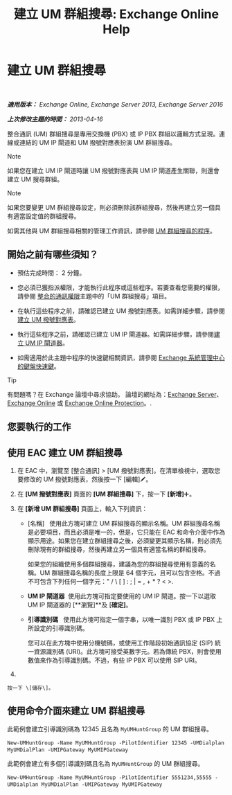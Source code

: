 ﻿---
title: '建立 UM 群組搜尋: Exchange Online Help'
TOCTitle: 建立 UM 群組搜尋
ms:assetid: 43ecb1ec-5f82-4516-9010-de8f954d3758
ms:mtpsurl: https://technet.microsoft.com/zh-tw/library/Aa997679(v=EXCHG.150)
ms:contentKeyID: 50553973
ms.date: 05/23/2018
mtps_version: v=EXCHG.150
f1_keywords:
- Microsoft.Exchange.Management.SnapIn.Esm.Servers.UnifiedMessaging.CreateUMHuntGroupWizardForm.CreateUMHuntGroupWizardPage1
ms.translationtype: MT
---

# 建立 UM 群組搜尋

 

_**適用版本：** Exchange Online, Exchange Server 2013, Exchange Server 2016_

_**上次修改主題的時間：** 2013-04-16_

整合通訊 (UM) 群組搜尋是專用交換機 (PBX) 或 IP PBX 群組以邏輯方式呈現。連線或連結的 UM IP 閘道和 UM 撥號對應表扮演 UM 群組搜尋。


> [!NOTE]  
> 如果您在建立 UM IP 閘道時讓 UM 撥號對應表與 UM IP 閘道產生關聯，則還會建立 UM 搜尋群組。





> [!NOTE]  
> 如果您要變更 UM 群組搜尋設定，則必須刪除該群組搜尋，然後再建立另一個具有適當設定值的群組搜尋。




如需其他與 UM 群組搜尋相關的管理工作資訊，請參閱 [UM 群組搜尋的程序](um-hunt-group-procedures-exchange-2013-help.md)。

## 開始之前有哪些須知？

  - 預估完成時間： 2 分鐘。

  - 您必須已獲指派權限，才能執行此程序或這些程序。若要查看您需要的權限，請參閱 [整合的通訊權限](unified-messaging-permissions-exchange-2013-help.md)主題中的「UM 群組搜尋」項目。

  - 在執行這些程序之前，請確認已建立 UM 撥號對應表。如需詳細步驟，請參閱[建立 UM 撥號對應表](create-a-um-dial-plan-exchange-2013-help.md)。

  - 執行這些程序之前，請確認已建立 UM IP 閘道器。如需詳細步驟，請參閱[建立 UM IP 閘道器](create-a-um-ip-gateway-exchange-2013-help.md)。

  - 如需適用於此主題中程序的快速鍵相關資訊，請參閱 [Exchange 系統管理中心的鍵盤快速鍵](keyboard-shortcuts-in-the-exchange-admin-center-exchange-online-protection-help.md)。


> [!TIP]  
> 有問題嗎？在 Exchange 論壇中尋求協助。 論壇的網址為：<a href="https://go.microsoft.com/fwlink/p/?linkid=60612">Exchange Server</a>、 <a href="https://go.microsoft.com/fwlink/p/?linkid=267542">Exchange Online</a> 或 <a href="https://go.microsoft.com/fwlink/p/?linkid=285351">Exchange Online Protection</a>。.




## 您要執行的工作

## 使用 EAC 建立 UM 群組搜尋

1.  在 EAC 中，瀏覽至 \[整合通訊\] \> \[UM 撥號對應表\]。在清單檢視中，選取您要修改的 UM 撥號對應表，然後按一下 \[編輯\]![編輯圖示](images/JJ218640.6f53ccb2-1f13-4c02-bea0-30690e6ea71d(EXCHG.150).gif "編輯圖示")。

2.  在 **\[UM 撥號對應表\]** 頁面的 **\[UM 群組搜尋\]** 下，按一下 **\[新增\]**![加入圖示](images/JJ218640.c1e75329-d6d7-4073-a27d-498590bbb558(EXCHG.150).gif "加入圖示")。

3.  在 **\[新增 UM 群組搜尋\]** 頁面上，輸入下列資訊：
    
      - \[名稱\]   使用此方塊可建立 UM 群組搜尋的顯示名稱。UM 群組搜尋名稱是必要項目，而且必須是唯一的，但是，它只能在 EAC 和命令介面中作為顯示用途。如果您在建立群組搜尋之後，必須變更其顯示名稱，則必須先刪除現有的群組搜尋，然後再建立另一個具有適當名稱的群組搜尋。
        
        如果您的組織使用多個群組搜尋，建議為您的群組搜尋使用有意義的名稱。UM 群組搜尋名稱的長度上限是 64 個字元，且可以包含空格。不過不可包含下列任何一個字元：" / \\ \[ \] : ; | = , + \* ? \< \>.
    
      - **UM IP 閘道器**  使用此方塊可指定要使用的 UM IP 閘道。按一下以選取 UM IP 閘道器的 \[**瀏覽\]**及 \[**確定\]**。
    
      - **引導識別碼**   使用此方塊可指定一個字串，以唯一識別 PBX 或 IP PBX 上所設定的引導識別碼。
        
        您可以在此方塊中使用分機號碼，或使用工作階段初始通訊協定 (SIP) 統一資源識別碼 (URI)。此方塊可接受英數字元。若為傳統 PBX，則會使用數值來作為引導識別碼。不過，有些 IP PBX 可以使用 SIP URI。

4.  
    
    按一下 \[儲存\]。

## 使用命令介面來建立 UM 群組搜尋

此範例會建立引導識別碼為 12345 且名為 `MyUMHuntGroup` 的 UM 群組搜尋。

    New-UMHuntGroup -Name MyUMHuntGroup -PilotIdentifier 12345 -UMDialplan MyUMDialPlan -UMIPGateway MyUMIPGateway

此範例會建立有多個引導識別碼且名為 `MyUMHuntGroup` 的 UM 群組搜尋。

    New-UMHuntGroup -Name MyUMHuntGroup -PilotIdentifier 5551234,55555 -UMDialplan MyUMDialPlan -UMIPGateway MyUMIPGateway

